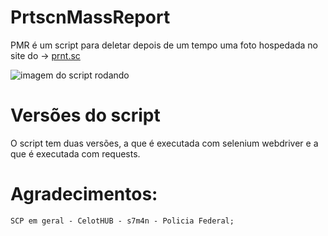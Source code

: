 # PrtscnMassReport

PMR é um script para deletar depois de um tempo uma foto hospedada no site do -> [prnt.sc](https://prnt.sc)

![imagem do script rodando](https://media.discordapp.net/attachments/754727212409946134/769076478750752798/unknown.png?width=609&height=468)

# Versões do script

O script tem duas versões, a que é executada com selenium webdriver e a que é executada com requests.

# Agradecimentos:

```text
SCP em geral - CelotHUB - s7m4n - Policia Federal;
```
